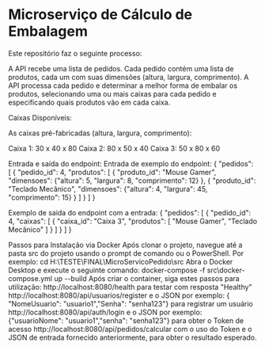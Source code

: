 # Microserviço de Cálculo de Embalagem

Este repositório faz o seguinte processo: 

A API recebe uma lista de pedidos. Cada pedido contém uma lista de produtos, cada um com suas dimensões (altura, largura, comprimento). A API processa cada pedido e determinar a melhor forma de embalar os produtos, selecionando uma ou mais caixas para cada pedido e especificando quais produtos vão em cada caixa.

Caixas Disponíveis:

As caixas pré-fabricadas (altura, largura, comprimento):

Caixa 1: 30 x 40 x 80
Caixa 2: 80 x 50 x 40
Caixa 3: 50 x 80 x 60

Entrada e saída do endpoint:
Entrada de exemplo do endpoint: 
{
  "pedidos": [
    {
      "pedido_id": 4,
      "produtos": [
       {
          "produto_id": "Mouse Gamer",
          "dimensoes": {"altura": 5, "largura": 8, "comprimento": 12}
        },
        {
          "produto_id": "Teclado Mecânico",
          "dimensoes": {"altura": 4, "largura": 45, "comprimento": 15}
        }
      ]
    }
  ]
}

Exemplo de saida do endpoint com a entrada:
{
  "pedidos": [
    {
      "pedido_id": 4,
      "caixas": [
        {
          "caixa_id": "Caixa 3",
          "produtos": [
            "Mouse Gamer",
            "Teclado Mecânico"
          ]
        }
      ]
    }
  ]
}

Passos para Instalação via Docker
Após clonar o projeto, navegue até a pasta src do projeto usando o prompt de comando ou o PowerShell. Por exemplo: cd H:\TESTE\FINAL\MicroServicoPedido\src
Abra o Docker Desktop e execute o seguinte comando: docker-compose -f src\docker-compose.yml up --build
Após criar o container, siga estes passos para utilização:
  http://localhost:8080/health para testar com resposta "Healthy"
  http://localhost:8080/api/usuarios/register e o JSON por exemplo: { "NomeUsuario": "usuario1","Senha": "senha123"} para registrar um usuário
  http://localhost:8080/api/auth/login e o JSON por exemplo: {"usuarioNome": "usuario1","senha": "senha123"} para obter o Token de acesso
  http://localhost:8080/api/pedidos/calcular com o uso do Token e o JSON de entrada fornecido anteriormente, para obter o resultado esperado.
